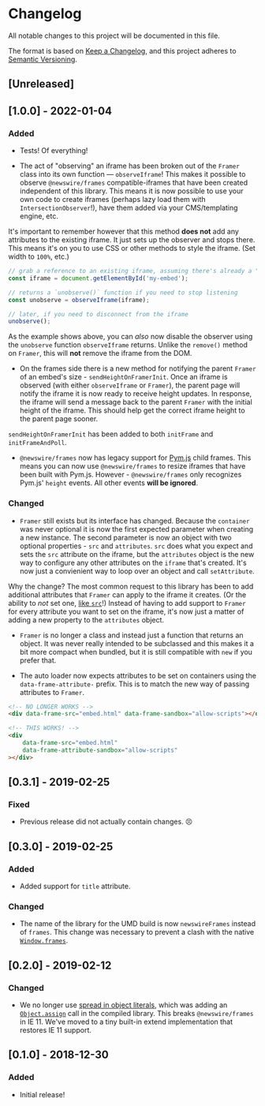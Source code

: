 # Changelog

All notable changes to this project will be documented in this file.

The format is based on [Keep a Changelog](https://keepachangelog.com/en/1.0.0/),
and this project adheres to [Semantic Versioning](https://semver.org/spec/v2.0.0.html).

## [Unreleased]

## [1.0.0] - 2022-01-04

### Added

- Tests! Of everything!

- The act of "observing" an iframe has been broken out of the `Framer` class into its own function — `observeIframe`! This makes it possible to observe `@newswire/frames` compatible-iframes that have been created independent of this library. This means it is now possible to use your own code to create iframes (perhaps lazy load them with `IntersectionObserver`!), have them added via your CMS/templating engine, etc.

It's important to remember however that this method **does not** add any attributes to the existing iframe. It just sets up the observer and stops there. This means it's on you to use CSS or other methods to style the iframe. (Set width to `100%`, etc.)

```js
// grab a reference to an existing iframe, assuming there's already a "src" on this
const iframe = document.getElementById('my-embed');

// returns a `unobserve()` function if you need to stop listening
const unobserve = observeIframe(iframe);

// later, if you need to disconnect from the iframe
unobserve();
```

As the example shows above, you can _also_ now disable the observer using the `unobserve` function `observeIframe` returns. Unlike the `remove()` method on `Framer`, this will **not** remove the iframe from the DOM.

- On the frames side there is a new method for notifying the parent `Framer` of an embed's size - `sendHeightOnFramerInit`. Once an iframe is observed (with either `observeIframe` or `Framer`), the parent page will notify the iframe it is now ready to receive height updates. In response, the iframe will send a message back to the parent `Framer` with the initial height of the iframe. This should help get the correct iframe height to the parent page sooner.

`sendHeightOnFramerInit` has been added to both `initFrame` and `initFrameAndPoll`.

- `@newswire/frames` now has legacy support for [Pym.js](http://blog.apps.npr.org/pym.js/) child frames. This means you can now use `@newswire/frames` to resize iframes that have been built with Pym.js. However - `@newswire/frames` only recognizes Pym.js' `height` events. All other events **will be ignored**.

### Changed

- `Framer` still exists but its interface has changed. Because the `container` was never optional it is now the first expected parameter when creating a new instance. The second parameter is now an object with two optional properties - `src` and `attributes`. `src` does what you expect and sets the `src` attribute on the iframe, but the `attributes` object is the new way to configure any other attributes on the `iframe` that's created. It's now just a convienient way to loop over an object and call `setAttribute`.

Why the change? The most common request to this library has been to add additional attributes that `Framer` can apply to the iframe it creates. (Or the ability to _not_ set one, [like `src`](https://github.com/rdmurphy/frames/pull/6)!) Instead of having to add support to `Framer` for every attribute you want to set on the iframe, it's now just a matter of adding a new property to the `attributes` object.

- `Framer` is no longer a class and instead just a function that returns an object. It was never really intended to be subclassed and this makes it a bit more compact when bundled, but it is still compatible with `new` if you prefer that.

- The auto loader now expects attributes to be set on containers using the `data-frame-attribute-` prefix. This is to match the new way of passing attributes to `Framer`.

```html
<!-- NO LONGER WORKS -->
<div data-frame-src="embed.html" data-frame-sandbox="allow-scripts"></div>

<!-- THIS WORKS! -->
<div
	data-frame-src="embed.html"
	data-frame-attribute-sandbox="allow-scripts"
></div>
```

## [0.3.1] - 2019-02-25

### Fixed

- Previous release did not actually contain changes. 😣

## [0.3.0] - 2019-02-25

### Added

- Added support for `title` attribute.

### Changed

- The name of the library for the UMD build is now `newswireFrames` instead of `frames`. This change was necessary to prevent a clash with the native [`Window.frames`](https://developer.mozilla.org/en-US/docs/Web/API/Window/frames).

## [0.2.0] - 2019-02-12

### Changed

- We no longer use [spread in object literals](https://developer.mozilla.org/en-US/docs/Web/JavaScript/Reference/Operators/Spread_syntax#Spread_in_object_literals), which was adding an [`Object.assign`](https://developer.mozilla.org/en-US/docs/Web/JavaScript/Reference/Global_Objects/Object/assign) call in the compiled library. This breaks `@newswire/frames` in IE 11. We've moved to a tiny built-in extend implementation that restores IE 11 support.

## [0.1.0] - 2018-12-30

### Added

- Initial release!
